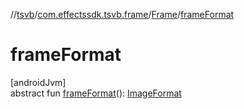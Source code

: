 //[tsvb](../../../index.md)/[com.effectssdk.tsvb.frame](../index.md)/[Frame](index.md)/[frameFormat](frame-format.md)

# frameFormat

[androidJvm]\
abstract fun [frameFormat](frame-format.md)(): [ImageFormat](../-image-format/index.md)
